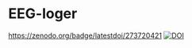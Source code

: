 # EEG-loger
https://zenodo.org/badge/latestdoi/273720421
[![DOI](https://zenodo.org/badge/273720421.svg)](https://zenodo.org/badge/latestdoi/273720421)
